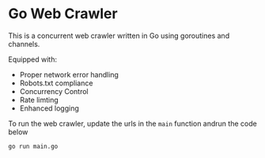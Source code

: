 # Go Web Crawler

This is a concurrent web crawler written in Go using goroutines and channels.

Equipped with:
- Proper network error handling
- Robots.txt compliance
- Concurrency Control
- Rate limting
- Enhanced logging

To run the web crawler, update the urls in the `main` function andrun the code below
```
go run main.go
```
